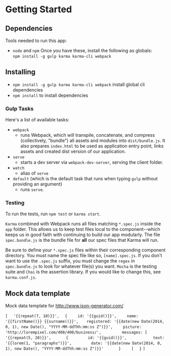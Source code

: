
# Getting Started
## Dependencies
Tools needed to run this app:
* `node` and `npm`
Once you have these, install the following as globals:  
`npm install -g gulp karma karma-cli webpack`

## Installing
* `npm install -g gulp karma karma-cli webpack` install global cli dependencies
* `npm install` to install dependencies
 
### Gulp Tasks
Here's a list of available tasks:
* `webpack`
  * runs Webpack, which will transpile, concatenate, and compress (collectively, "bundle") all assets and modules into `dist/bundle.js`. It also prepares `index.html` to be used as application entry point, links assets and created dist version of our application.
* `serve`
  * starts a dev server via `webpack-dev-server`, serving the client folder.
* `watch`
  * alias of `serve`
* `default` (which is the default task that runs when typing `gulp` without providing an argument)
	* runs `serve`.
  
### Testing
To run the tests, run `npm test` or `karma start`.

`Karma` combined with Webpack runs all files matching `*.spec.js` inside the `app` folder. This allows us to keep test files local to the component--which keeps us in good faith with continuing to build our app modularly. The file `spec.bundle.js` is the bundle file for **all** our spec files that Karma will run.

Be sure to define your `*.spec.js` files within their corresponding component directory. You must name the spec file like so, `[name].spec.js`. If you don't want to use the `.spec.js` suffix, you must change the `regex` in `spec.bundle.js` to look for whatever file(s) you want.
`Mocha` is the testing suite and `Chai` is the assertion library. If you would like to change this, see `karma.conf.js`.


## Mock data template

Mock data template for http://www.json-generator.com/

`[`
`  '{{repeat(7, 10)}}',`
`  {`
`    id: '{{guid()}}',`
`    name: '{{firstName()}} {{surname()}}',`
`    registered: '{{date(new Date(2014, 0, 1), new Date(), "YYYY-MM-ddThh:mm:ss Z")}}', `
`    picture: 'http://lorempixel.com/400/400/business/',`
`    `
`    messages: [`
`      '{{repeat(5, 20)}}',`
`      {`
`        id: '{{guid()}}',`
`		    text: '{{lorem(1, "paragraphs")}}',`
`        date: '{{date(new Date(2014, 0, 1), new Date(), "YYYY-MM-ddThh:mm:ss Z")}}'`
`      }`
`    ]`
`  }`
`]`
